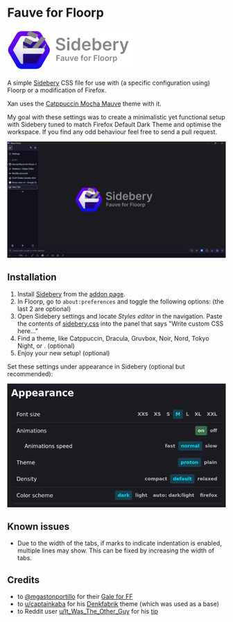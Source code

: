 # Fauve for Floorp

![The Sideberg logo put inside the Floorp logo and the text "Sidebery; Fauve for Floorp](images/logo.png "Sidebery - Fauve for Floorp")

A simple [Sidebery](https://github.com/mbnuqw/sidebery) CSS file for use with (a specific configuration using) Floorp or a modification of Firefox.

Xan uses the [Catppuccin Mocha Mauve](https://addons.mozilla.org/en-US/firefox/addon/catppuccin-mocha-mauve-git/) theme with it.

My goal with these settings was to create a minimalistic yet functional setup
with Sidebery tuned to match Firefox Default Dark Theme and optimise the
workspace. If you find any odd behaviour feel free to send a pull request.

![Screenshot of the full browser with Sidebery opened](images/thumbnail.png)

## Installation

1. Install [Sidebery](https://github.com/mbnuqw/sidebery/) from the [addon page](https://addons.mozilla.org/firefox/addon/sidebery/).
2. In Floorp, go to `about:preferences` and toggle the following options: (the last 2 are optional)
3. Open Sidebery settings and locate _Styles editor_ in the navigation. Paste the contents of [sidebery.css](sidebery.css) into the panel that says "Write custom CSS here..."
4. Find a theme, like Catppuccin, Dracula, Gruvbox, Noir, Nord, Tokyo Night, or . (optional)
5. Enjoy your new setup! (optional)

Set these settings under appearance in Sidebery (optional but recommended):

![Recommended settings to change in Sidebery](images/sidebery-appearance.png)

## Known issues

- Due to the width of the tabs, if marks to indicate indentation is enabled, multiple lines may show. This can be fixed by increasing the width of tabs.

## Credits

- to [@mgastonportillo](https://github.com/mgastonportillo) for their [Gale for FF](https://github.com/mgastonportillo/gale-for-ff)
- to [u/captainkaba](https://www.reddit.com/user/captainkaba/) for his [Denkfabrik](https://www.reddit.com/r/FirefoxCSS/comments/rqo5z6/some_people_asked_for_the_css_so_here_is_my_setup/) theme (which was used as a base)
- to Reddit user [u/It_Was_The_Other_Guy](https://www.reddit.com/user/It_Was_The_Other_Guy/) for his [tip](https://www.reddit.com/r/FirefoxCSS/comments/vzcqzn/comment/ig8a8ba/)